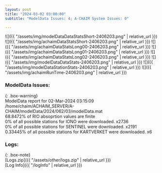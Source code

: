 ```yaml
---
layout: post
title: "2024-03-02 03:00:00"
subtitle: "ModelData Issues: 4; A-CHAIM System Issues: 0"

---
```


![]({{ "/assets/img/modelDataDataStatsShort-2406203.png" | relative_url }})
![]({{ "/assets/img/achaimDataStatsShort-2406203.png" | relative_url }})
![]({{ "/assets/img/achaimDataStatsLong00-2406203.png" | relative_url }})
![]({{ "/assets/img/achaimDataStatsLong01-2406203.png" | relative_url }})
![]({{ "/assets/img/achaimDataStatsLong02-2406203.png" | relative_url }})
![]({{ "/assets/img/modelDataDataStats-2406203.png" | relative_url }})
![]({{ "/assets/img/modelDataStationStats-2406203.png" | relative_url }})
![]({{ "/assets/img/achaimRunTime-2406203.png" | relative_url }})


### ModelData Issues:  
  
{: .box-warning}  
 ModelData report for 02-Mar-2024 03:15:09   
 /home/chaim/ACHAIM_SERVER/A-CHAIM/modelData/2024/062/03/modelData.mat   
 68.8472% of RIO absoprtion values are finite   
 0% of all possible stations for IONO were downloaded. x2736   
 0% of all possible stations for SENTINEL were downloaded. x2191   
 0.33445% of all possible stations for KARTVERKET were downloaded. x6   
  


### Logs:  
  
{: .box-note}  
[Logs.zip]({{ "/assets/other/logs.zip" | relative_url }})  
[Log Info]({{ "/logInfo" | relative_url }})  
